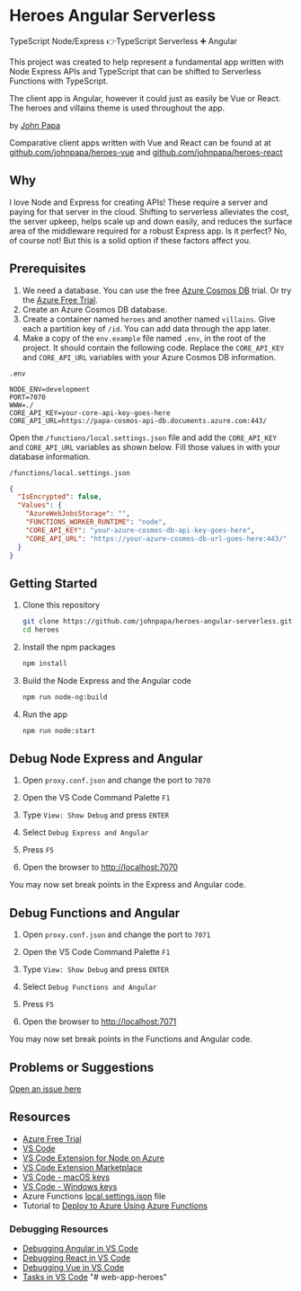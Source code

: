 # Heroes Angular Serverless

TypeScript Node/Express 👉TypeScript Serverless ➕ Angular

This project was created to help represent a fundamental app written with Node Express APIs and TypeScript that can be shifted to Serverless Functions with TypeScript.

The client app is Angular, however it could just as easily be Vue or React. The heroes and villains theme is used throughout the app.

by [John Papa](http://twitter.com/john_papa)

Comparative client apps written with Vue and React can be found at at [github.com/johnpapa/heroes-vue](https://github.com/johnpapa/heroes-vue) and [github.com/johnpapa/heroes-react](https://github.com/johnpapa/heroes-react)

## Why

I love Node and Express for creating APIs! These require a server and paying for that server in the cloud. Shifting to serverless alleviates the cost, the server upkeep, helps scale up and down easily, and reduces the surface area of the middleware required for a robust Express app. Is it perfect? No, of course not! But this is a solid option if these factors affect you.

## Prerequisites

1. We need a database. You can use the free [Azure Cosmos DB](https://azure.microsoft.com/en-us/try/cosmosdb/?wt.mc_id=heroesangularserverless-github-jopapa) trial. Or try the [Azure Free Trial](https://azure.microsoft.com/en-us/free/?wt.mc_id=heroesangularserverless-github-jopapa).
1. Create an Azure Cosmos DB database.
1. Create a container named `heroes` and another named `villains`. Give each a partition key of `/id`. You can add data through the app later.
1. Make a copy of the `env.example` file named `.env`, in the root of the project. It should contain the following code. Replace the `CORE_API_KEY` and `CORE_API_URL` variables with your Azure Cosmos DB information.

`.env`

```
NODE_ENV=development
PORT=7070
WWW=./
CORE_API_KEY=your-core-api-key-goes-here
CORE_API_URL=https://papa-cosmos-api-db.documents.azure.com:443/
```

Open the `/functions/local.settings.json` file and add the `CORE_API_KEY` and `CORE_API_URL` variables as shown below. Fill those values in with your database information.

`/functions/local.settings.json`

```json
{
  "IsEncrypted": false,
  "Values": {
    "AzureWebJobsStorage": "",
    "FUNCTIONS_WORKER_RUNTIME": "node",
    "CORE_API_KEY": "your-azure-cosmos-db-api-key-goes-here",
    "CORE_API_URL": "https://your-azure-cosmos-db-url-goes-here:443/"
  }
}
```

## Getting Started

1. Clone this repository

   ```bash
   git clone https://github.com/johnpapa/heroes-angular-serverless.git heroes
   cd heroes
   ```

1. Install the npm packages

   ```bash
   npm install
   ```

1. Build the Node Express and the Angular code

   ```bash
   npm run node-ng:build
   ```

1. Run the app

   ```bash
   npm run node:start
   ```

## Debug Node Express and Angular

1. Open `proxy.conf.json` and change the port to `7070`

1. Open the VS Code Command Palette `F1`

1. Type `View: Show Debug` and press `ENTER`

1. Select `Debug Express and Angular`

1. Press `F5`

1. Open the browser to <http://localhost:7070>

You may now set break points in the Express and Angular code.

## Debug Functions and Angular

1. Open `proxy.conf.json` and change the port to `7071`

1. Open the VS Code Command Palette `F1`

1. Type `View: Show Debug` and press `ENTER`

1. Select `Debug Functions and Angular`

1. Press `F5`

1. Open the browser to <http://localhost:7071>

You may now set break points in the Functions and Angular code.

## Problems or Suggestions

[Open an issue here](/issues)

## Resources

- [Azure Free Trial](https://azure.microsoft.com/en-us/free/?wt.mc_id=heroesangularserverless-github-jopapa)
- [VS Code](https://code.visualstudio.com?wt.mc_id=heroesangularserverless-github-jopapa)
- [VS Code Extension for Node on Azure](https://marketplace.visualstudio.com/items?itemName=ms-vscode.vscode-node-azure-pack&WT.mc_id=heroesangularserverless-github-jopapa)
- [VS Code Extension Marketplace](https://marketplace.visualstudio.com/vscode?wt.mc_id=heroesangularserverless-github-jopapa)
- [VS Code - macOS keys](https://code.visualstudio.com/shortcuts/keyboard-shortcuts-macos.pdf?WT.mc_id=heroesangularserverless-github-jopapa)
- [VS Code - Windows keys](https://code.visualstudio.com/shortcuts/keyboard-shortcuts-windows.pdf?WT.mc_id=heroesangularserverless-github-jopapa)
- Azure Functions [local.settings.json](https://docs.microsoft.com/en-us/azure/azure-functions/functions-run-local#local-settings-file?WT.mc_id=heroesangularserverless-github-jopapa) file
- Tutorial to [Deploy to Azure Using Azure Functions](https://code.visualstudio.com/tutorials/functions-extension/getting-started?WT.mc_id=heroesangularserverless-github-jopapa)

### Debugging Resources

- [Debugging Angular in VS Code](https://code.visualstudio.com/docs/nodejs/angular-tutorial?wt.mc_id=heroesangularserverless-github-jopapa)
- [Debugging React in VS Code](https://code.visualstudio.com/docs/nodejs/reactjs-tutorial?wt.mc_id=heroesangularserverless-github-jopapa)
- [Debugging Vue in VS Code](https://code.visualstudio.com/docs/nodejs/vuejs-tutorial?wt.mc_id=heroesangularserverless-github-jopapa)
- [Tasks in VS Code](https://code.visualstudio.com/Docs/editor/tasks?wt.mc_id=heroesangularserverless-github-jopapa)
"# web-app-heroes" 
